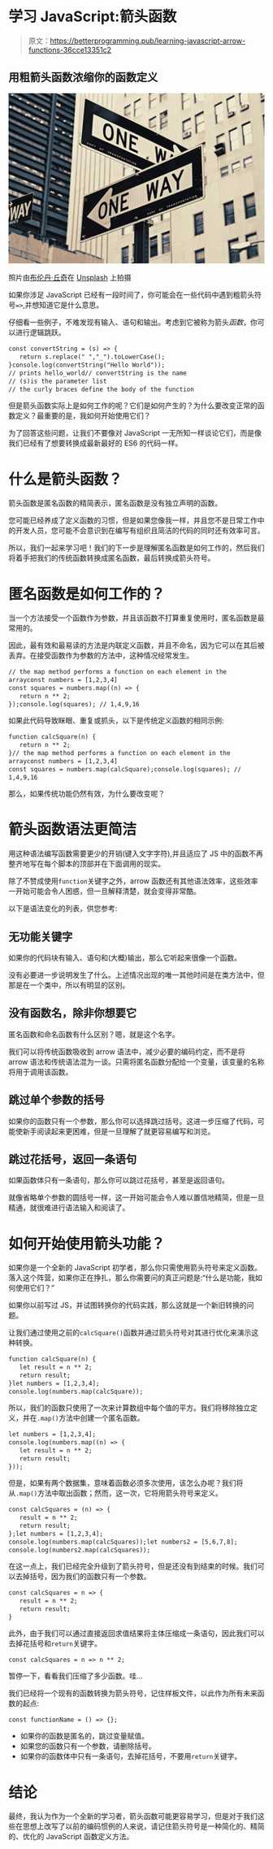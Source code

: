 # 学习 JavaScript:箭头函数

> 原文：<https://betterprogramming.pub/learning-javascript-arrow-functions-36cce13351c2>

## 用粗箭头函数浓缩你的函数定义

![](img/c8e5e84a12de4608b5f3ad5716b6913b.png)

照片由[布伦丹·丘奇](https://unsplash.com/@bdchu614?utm_source=unsplash&utm_medium=referral&utm_content=creditCopyText)在 [Unsplash](https://unsplash.com/s/photos/arrow?utm_source=unsplash&utm_medium=referral&utm_content=creditCopyText) 上拍摄

如果你涉足 JavaScript 已经有一段时间了，你可能会在一些代码中遇到粗箭头符号`=>`,并想知道它是什么意思。

仔细看一些例子，不难发现有输入、语句和输出。考虑到它被称为箭头*函数*，你可以进行逻辑跳跃。

```
const convertString = (s) => {
   return s.replace(" ","_").toLowerCase();
}console.log(convertString("Hello World"));
// prints hello_world// convertString is the name
// (s)is the parameter list
// the curly braces define the body of the function
```

但是箭头函数实际上是如何工作的呢？它们是如何产生的？为什么要改变正常的函数定义？最重要的是，我如何开始使用它们？

为了回答这些问题，让我们不要像对 JavaScript 一无所知一样谈论它们，而是像我们已经有了想要转换成最新最好的 ES6 的代码一样。

# 什么是箭头函数？

箭头函数是匿名函数的精简表示，匿名函数是没有独立声明的函数。

您可能已经养成了定义函数的习惯，但是如果您像我一样，并且您不是日常工作中的开发人员，您可能不会意识到在编写有组织且简洁的代码的同时还有效率可言。

所以，我们一起来学习吧！我们的下一步是理解匿名函数是如何工作的，然后我们将着手把我们的传统函数转换成匿名函数，最后转换成箭头符号。

# 匿名函数是如何工作的？

当一个方法接受一个函数作为参数，并且该函数不打算重复使用时，匿名函数是最常用的。

因此，最有效和最易读的方法是内联定义函数，并且不命名，因为它可以在其后被丢弃。在接受函数作为参数的方法中，这种情况经常发生。

```
// the map method performs a function on each element in the arrayconst numbers = [1,2,3,4]
const squares = numbers.map((n) => {
   return n ** 2;
});console.log(squares); // 1,4,9,16
```

如果此代码导致眯眼、重复或抓头，以下是传统定义函数的相同示例:

```
function calcSquare(n) {
   return n ** 2;
}// the map method performs a function on each element in the arrayconst numbers = [1,2,3,4]
const squares = numbers.map(calcSquare);console.log(squares); // 1,4,9,16
```

那么，如果传统功能仍然有效，为什么要改变呢？

# 箭头函数语法更简洁

用这种语法编写函数需要更少的开销(键入文字字符),并且适应了 JS 中的函数不再整齐地写在每个脚本的顶部并在下面调用的现实。

除了不赞成使用`function`关键字之外，arrow 函数还有其他语法效率，这些效率一开始可能会令人困惑，但一旦解释清楚，就会变得非常酷。

以下是语法变化的列表，供您参考:

## **无功能关键字**

如果你的代码块有输入、语句和(大概)输出，那么它听起来很像一个函数。

没有必要进一步说明发生了什么。上述情况出现的唯一其他时间是在类方法中，但那是在一个类中，所以有明显的区别。

## **没有函数名，除非你想要它**

匿名函数和命名函数有什么区别？嗯，就是这个名字。

我们可以将传统函数吸收到 arrow 语法中，减少必要的编码约定，而不是将 arrow 语法和传统语法混为一谈。只需将匿名函数分配给一个变量，该变量的名称将用于调用该函数。

## **跳过单个参数的括号**

如果你的函数只有一个参数，那么你可以选择跳过括号。这进一步压缩了代码，可能使新手阅读起来更困难，但是一旦理解了就更容易编写和浏览。

## **跳过花括号，返回一条语句**

如果函数体只有一条语句，那么你可以跳过花括号，甚至是返回语句。

就像省略单个参数的圆括号一样，这一开始可能会令人难以置信地精简，但是一旦精通，就很难进行语法输入和阅读了。

# 如何开始使用箭头功能？

如果你是一个全新的 JavaScript 初学者，那么你只需使用箭头符号来定义函数。落入这个阵营，如果你正在挣扎，那么你需要问的真正问题是:“什么是功能，我如何使用它们？”

如果你以前写过 JS，并试图转换你的代码实践，那么这就是一个新旧转换的问题。

让我们通过使用之前的`calcSquare()`函数并通过箭头符号对其进行优化来演示这种转换。

```
function calcSquare(n) {
   let result = n ** 2;
   return result;
}let numbers = [1,2,3,4];
console.log(numbers.map(calcSquare));
```

所以，我们的函数只使用了一次来计算数组中每个值的平方。我们将移除独立定义，并在`.map()`方法中创建一个匿名函数。

```
let numbers = [1,2,3,4];
console.log(numbers.map((n) => {
   let result = n ** 2;
   return result;
}));
```

但是，如果有两个数据集，意味着函数必须多次使用，该怎么办呢？我们将从`.map()`方法中取出函数；然而，这一次，它将用箭头符号来定义。

```
const calcSquares = (n) => {
   result = n ** 2;
   return result;
};let numbers = [1,2,3,4];
console.log(numbers.map(calcSquares));let numbers2 = [5,6,7,8];
console.log(numbers2.map(calcSquares));
```

在这一点上，我们已经完全升级到了箭头符号，但是还没有到结束的时候。我们可以去掉括号，因为我们的函数只有一个参数。

```
const calcSquares = n => {
   result = n ** 2;
   return result;
}
```

此外，由于我们可以通过直接返回求值结果将主体压缩成一条语句，因此我们可以去掉花括号和`return`关键字。

```
const calcSquares = n => n ** 2;
```

暂停一下，看看我们压缩了多少函数。哇…

我们已经将一个现有的函数转换为箭头符号，记住样板文件，以此作为所有未来函数的起点:

```
const functionName = () => {};
```

*   如果你的函数是匿名的，跳过变量赋值。
*   如果您的函数只有一个参数，请删除括号。
*   如果你的函数体中只有一条语句，去掉花括号，不要用`return`关键字。

# 结论

最终，我认为作为一个全新的学习者，箭头函数可能更容易学习，但是对于我们这些在思想上改写了以前的编码惯例的人来说，请记住箭头符号是一种简化的、精简的、优化的 JavaScript 函数定义方法。